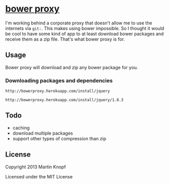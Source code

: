 # [bower proxy](http://bowerproxy.herokuapp.com/)
  I'm working behind a corporate proxy that doesn't allow me to use the internets via `git:`. This makes using bower impossible. So I thought it would be cool to have some kind of app to at least download bower packages and receive them as a zip file. That's what bower proxy is for.

## Usage

  Bower proxy will download and zip any bower package for you.

### Downloading packages and dependencies

```
http://bowerproxy.herokuapp.com/install/jquery
```
```
http://bowerproxy.herokuapp.com/install/jquery/1.8.3
```

## Todo
  * caching
  * download multiple packages
  * support other types of compression than zip

## License

Copyright 2013 Martin Knopf

Licensed under the MIT License
